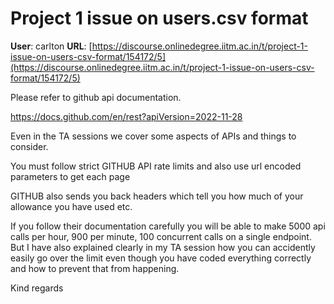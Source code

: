 # Project 1 issue on users.csv format

**User**: carlton
**URL**: [https://discourse.onlinedegree.iitm.ac.in/t/project-1-issue-on-users-csv-format/154172/5](https://discourse.onlinedegree.iitm.ac.in/t/project-1-issue-on-users-csv-format/154172/5)

Please refer to github api documentation.

<https://docs.github.com/en/rest?apiVersion=2022-11-28>

Even in the TA sessions we cover some aspects of APIs and things to consider.

You must follow strict GITHUB API rate limits and also use url encoded parameters to get each page

GITHUB also sends you back headers which tell you how much of your allowance you have used etc.

If you follow their documentation carefully you will be able to make 5000 api calls per hour, 900 per minute, 100 concurrent calls on a single endpoint. But I have also explained clearly in my TA session how you can accidently easily go over the limit even though you have coded everything correctly and how to prevent that from happening.

Kind regards
